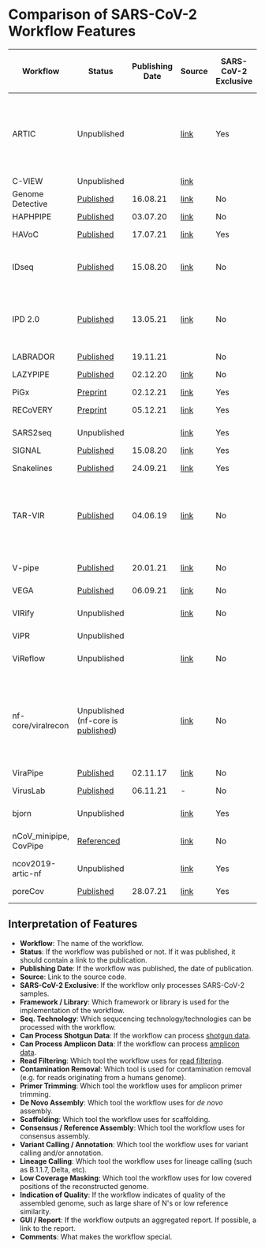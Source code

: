 # Comparison of SARS-CoV-2 Workflow Features

| Workflow               | Status                                                                                       | Publishing Date | Source                                                              | SARS-CoV-2 Exclusive | Framework / Library | Seq. Technology      | Can Process Shotgun Data | Can Process Amplicon Data | Read Filtering                     | Contamination Removal | Primer Trimming | De Novo Assembly                              | Scaffolding   | Consensus / Reference Assembly     | Variant Calling / Annotation                                                | Lineage Calling                                | Low Coverage Masking    | Indication of Quality | GUI / Report                                                                                                                                                                 | Comments                                                                                               |
| ---------------------- | -------------------------------------------------------------------------------------------- | --------------- | ------------------------------------------------------------------- | -------------------- | ------------------- | -------------------- | ------------------------ | ------------------------- | ---------------------------------- | --------------------- | --------------- | --------------------------------------------- | ------------- | ---------------------------------- | --------------------------------------------------------------------------- | ---------------------------------------------- | ----------------------- | --------------------- | ---------------------------------------------------------------------------------------------------------------------------------------------------------------------------- | ------------------------------------------------------------------------------------------------------ |
| ARTIC                  | Unpublished                                                                                  |                 | [link](https://github.com/artic-network/artic-ncov2019)             | Yes                  | Bash                | Nanopore             | No                       | Yes                       | Guppyplex                          | \-                    | Custom script   | \-                                            | \-            | bcftools consensus                 | medaka consensus, medaka snp, medaka variant, nanopolish variants, longshot | \-                                             | Custom script           |                       | \-                                                                                                                                                                           | State of the Art                                                                                       |
| C-VIEW                 | Unpublished                                                                                  |                 | [link](https://github.com/ucsd-ccbb/C-VIEW)                         |                      | AWS                 | Illumina             |                          |                           | samtools                           | samtools              | iVar            | \-                                            | \-            | Yes                                |                                                                             | Pangolin                                       |                         |                       |                                                                                                                                                                              |                                                                                                        |
| Genome Detective       | [Published](https://doi.org/10.1093/bioinformatics/bty695)                                   | 16.08.21        | [link](https://www.genomedetective.com/app/typingtool/cov/)         | No                   |                     | Illumina, Nanopore   | Yes                      | No                        | Trimmomatic                        | Yes                   | \-              | SPAdes, metaSPAdes                            | Yes           | Yes                                | \-                                                                          | Yes                                            |                         |                       | Webapp                                                                                                                                                                       |                                                                                                        |
| HAPHPIPE               | [Published](https://www.mdpi.com/1999-4915/12/7/758)                                         | 03.07.20        | [link](https://github.com/gwcbi/haphpipe)                           | No                   | Python              | Illumina             | Yes                      | No                        | Trimmomatic                        | \-                    | \-              | SPAdes                                        | MUMMER 3+     | Bowtie2                            | \-                                                                          | \-                                             | \-                      |                       |                                                                                                                                                                              |                                                                                                        |
| HAVoC                  | [Published](https://bmcbioinformatics.biomedcentral.com/articles/10.1186/s12859-021-04294-2) | 17.07.21        | [link](https://bitbucket.org/auto_cov_pipeline/havoc/src/master/)   | Yes                  | Shell               | Illumina             | Yes                      | No                        | fastp, Trimmomatic                 | \-                    | \-              | \-                                            | \-            | bcftools/samtools                  | LoFreq                                                                      | Pangolin                                       | BED-tools               | \-                    | \-                                                                                                                                                                           |                                                                                                        |
| IDseq                  | [Published](https://academic.oup.com/gigascience/article/9/10/giaa111/5918865)               | 15.08.20        | [link](https://czid.org/)                                           | No                   |                     | Illumina             | Yes                      | No                        | Trimmomatic, PriceSEQ, CD-HIT- DUP | +                     | \-              | SPAdes                                        | \-            | \-                                 | \-                                                                          | \-                                             | \-                      | \-                    | Yes                                                                                                                                                                          |                                                                                                        |
| IPD 2.0                | [Published](https://bmcbioinformatics.biomedcentral.com/articles/10.1186/s12859-021-04172-x) | 13.05.21        | [link](http://www.actrec.gov.in/pi-webpages/AmitDutt/IPD/IPD.html)  | No                   | Python              | Illumina, Nanopore   | Yes                      | No                        | fastp, PoreChop, NanoFilt          | +                     | \-              | Megahit                                       | \-            | \-                                 | VarScan2, LoFreq, freebayes, Medaka, SnpEff                                 | Euclidean Distance based with data from GISAID | \-                      | \-                    | Yes                                                                                                                                                                          |                                                                                                        |
| LABRADOR               | [Published](https://doi.org/10.3390/v13122541)                                               | 19.11.21        |                                                                     | No                   |                     |                      |                          |                           | Trimmomatic                        | BWA                   | \-              | Megahit                                       | \-            | \-                                 | \-                                                                          | \-                                             | \-                      | \-                    | Yes                                                                                                                                                                          |                                                                                                        |
| LAZYPIPE               | [Published](https://academic.oup.com/ve/article/6/2/veaa091/6017186)                         | 02.12.20        | [link](https://bitbucket.org/plyusnin/lazypipe/src/master/)         | No                   | Perl, R             | Illumina             | Yes                      | No                        | Trimmomatic, fastp                 | +                     | \-              | Megahit, Velvet, SPAdes                       | +             | \-                                 | \-                                                                          |                                                | \-                      | \-                    | Yes                                                                                                                                                                          | Environmental                                                                                          |
| PiGx                   | [Preprint](https://www.medrxiv.org/content/10.1101/2021.11.30.21266952v1)                    | 02.12.21        | [link](https://github.com/BIMSBbioinfo/pigx_sarscov2_ww)            | Yes                  | Snakemake           |                      |                          |                           | PRINSEQ                            | Yes                   |                 |                                               |               |                                    | LoFreq, VEP                                                                 | \-                                             | \-                      | \-                    | [Yes](https://bimsbstatic.mdc-berlin.de/akalin/AAkalin_pathogenomics/sarscov2_ww_reports/211104_pub_version/index.html)                                                      | Environmental                                                                                          |
| RECoVERY               | [Preprint](https://www.biorxiv.org/content/10.1101/2021.01.16.425365v2)                      | 05.12.21        | [link](https://aries.iss.it/)                                       | Yes                  | Galaxy              | Illumina, Nanopore   |                          |                           | Trimmomatic                        | Bowtie2               | \-              | \-                                            | \-            | iVar                               | iVar, SnpEff                                                                | \-                                             | \-                      | \-                    | \-                                                                                                                                                                           |                                                                                                        |
| SARS2seq               | Unpublished                                                                                  |                 | [link](https://github.com/RIVM-bioinformatics/SARS2seq)             | Yes                  | Snakemake           | Illumina, Nanopore   |                          | Yes                       | fastp                              | minimap2              | AmpliGone       | \-                                            | \-            | TrueConsense                       | TrueConsense                                                                | Pangolin, NextClade                            | TrueConsense            | \-                    | \-                                                                                                                                                                           |                                                                                                        |
| SIGNAL                 | [Published](https://pubmed.ncbi.nlm.nih.gov/32824272/)                                       | 15.08.20        | [link](https://github.com/jaleezyy/covid-19-signal)                 | Yes                  | Snakemake           | Illumina             |                          | Yes                       | trim-galore                        | Custom script         | iVar            | \-                                            | \-            | iVar                               | iVar, breseq                                                                | \-                                             | \-                      | \-                    | Yes                                                                                                                                                                          |                                                                                                        |
| Snakelines             | [Published](http://ceur-ws.org/Vol-2962/paper15.pdf)                                         | 24.09.21        | [link](https://github.com/jbudis/snakelines)                        | Yes                  | Snakemake           | Illumina, (Nanopore) | No                       | Yes                       | cutadapt                           | Bowtie2               | cutadapt        | \-                                            | \-            | bcftools                           | BCFtools, GATK                                                              | Pangolin                                       | Yes, 3 bp               |                       | Yes                                                                                                                                                                          |                                                                                                        |
| TAR-VIR                | [Published](https://bmcbioinformatics.biomedcentral.com/articles/10.1186/s12859-019-2878-2)  | 04.06.19        | [link](https://github.com/chjiao/TAR-VIR)                           | No                   | C++, Python         | Illumina             | No                       | Yes                       | \-                                 | \-                    | \-              | PEHaplo                                       | \-            | \-                                 | \-                                                                          | \-                                             | \-                      | \-                    | \-                                                                                                                                                                           | assembly with partial or not complete reference genomes, full haplotype reconstruction                 |
| V-pipe                 | [Published](https://doi.org/10.1093/bioinformatics/btab015)                                  | 20.01.21        | [link](https://github.com/cbg-ethz/V-pipe)                          | No                   | Snakemake           | Illumina             | Yes                      | Yes                       | PRINSEQ                            | \-                    | \-              | Vicuna, SAVAGE                                | \-            | samtools, bcftools, ConsensusFixer | ShoRAH 2, LoFreq                                                            | \-                                             | bcftools consensus      | \-                    | Yes                                                                                                                                                                          | for any virus, full haplotype reconstruction                                                           |
| VEGA                   | [Published](https://peerj.com/articles/12129/)                                               | 06.09.21        | [link](https://github.com/pauloluniyi/VGEA)                         | No                   | Snakemake           |                      |                          |                           | fastp                              | BWA                   | \-              | IVA                                           | shiver/SeqKit | \-                                 | \-                                                                          | \-                                             | \-                      | \-                    | MultiQC                                                                                                                                                                      |                                                                                                        |
| VIRify                 | Unpublished                                                                                  |                 | [link](https://github.com/EBI-Metagenomics/emg-viral-pipeline)      | No                   | Nextflow, CWL       |                      | No                       | No                        | TrimGalore                         | TrimGalore            | TrimGalore      | rnaSPAdes, MEGAHIT, metaSPAdes                | \-            | \-                                 | \-                                                                          | \-                                             | \-                      | \-                    |                                                                                                                                                                              |                                                                                                        |
| ViPR                   | Unpublished                                                                                  |                 |                                                                     |                      |                     |                      |                          |                           |                                    |                       |                 |                                               |               |                                    |                                                                             |                                                |                         |                       |                                                                                                                                                                              |                                                                                                        |
| ViReflow               | Unpublished                                                                                  |                 | [link](https://github.com/niemasd/ViReflow)                         | No                   | AWS, Reflow         | Illumina             | Yes                      | Yes                       | fastp, PRINSEQ                     | \-                    | iVar, pTrimmer  | coronaSPAdes, metaviralSPAdes, rnaviralSpades | \-            | bcftools consensus                 | FreeBayes, iVar Variants, LoFreq                                            | Pangolin                                       | Yes                     | \-                    | \-                                                                                                                                                                           |                                                                                                        |
| nf-core/viralrecon     | Unpublished (nf-core is [published](https://www.nature.com/articles/s41587-020-0439-x))      |                 | [link](https://github.com/nf-core/viralrecon)                       | No                   | Nextflow            | Illumina, Nanopore   | Yes                      | Yes                       | fastp, artic guppyplex             | Kraken2               | iVar, Cutadapt            | SPAdes (all relevant modes), Unicycler, minia | ABACAS            | iVar, bcftools, artic minion       | iVar, BCFTools, artic minion, SnpEff, SnpSift                               | Pangolin, nextstrain                           | samtools, custom script | Yes                   | [MultiQC](https://nf-core-awsmegatests.s3-eu-west-1.amazonaws.com/viralrecon/results-97bebf8fe12e0e802d4468e133f3a2277ceb843c/platform_illumina/multiqc/multiqc_report.html) | Flexible, portable and community driven pipeline tested on various infrastructures including the Cloud |
| ViraPipe               | [Published](https://academic.oup.com/bioinformatics/article/34/6/928/4587582)                | 02.11.17        | [link](https://github.com/NGSeq/ViraPipe)                           | No                   | Spark               |                      |                          |                           | \-                                 | \-                    | \-              | Megahit                                       | \-            | \-                                 | \-                                                                          | \-                                             | \-                      | \-                    | \-                                                                                                                                                                           |                                                                                                        |
| VirusLab               | [Published](https://www.mdpi.com/2673-6284/10/4/27/htm)                                      | 06.11.21        | \-                                                                  | No                   |                     | Illumina, Nanopore   |                          |                           |                                    |                       |                 | \-                                            | \-            | ARTIC/Galaxy                       | SnpEff                                                                      | Pangolin                                       | \-                      | \-                    | Webapp                                                                                                                                                                       |                                                                                                        |
| bjorn                  | Unpublished                                                                                  |                 | [link](https://github.com/andersen-lab/bjorn)                       | Yes                  | Snakemake, Bash     |                      | No                       | No                        | \-                                 | \-                    | \-              | \-                                            | \-            | \-                                 | \-                                                                          | \-                                             | \-                      | \-                    | \-                                                                                                                                                                           |                                                                                                        |
| nCoV_minipipe, CovPipe | [Referenced](https://www.preprints.org/manuscript/202005.0376/v1)                            |                 | [link](https://gitlab.com/RKIBioinformaticsPipelines/ncov_minipipe) | No                   | Snakemake           | Illumina, (Nanopore) | Yes                      | Yes                       | fastp                              | Kraken2               | bamClipper      | \-                                            | \-            | bcftools consensus                 | freebayes, bcftools, SNPeff                                                 | Pangolin                                       | Yes                     | Yes                   | Yes                                                                                                                                                                          |                                                                                                        |
| ncov2019-artic-nf      | Unpublished                                                                                  |                 | [link](https://github.com/connor-lab/ncov2019-artic-nf)             | Yes                  | Nextflow            | Illumina, Nanopore   | Yes                      | Yes                       | Nanopolish                         | \-                    | iVar            | \-                                            | \-            | iVar                               | iVar                                                                        | \-                                             | Yes                     | Yes                   | \-                                                                                                                                                                           |                                                                                                        |
| poreCov                | [Published](https://www.frontiersin.org/articles/10.3389/fgene.2021.711437/full)             | 28.07.21        | [link](https://github.com/replikation/poreCov)                      | Yes                  | Nextflow            | Nanopore             | No                       | Yes                       | NanoPlot, pycoQC                   | Yes                   | ARTIC           | \-                                            | \-            | ARTIC                              | nextstrain                                                                  | Pangolin, nextstrain                           | ARTIC(< 20)             | ARTIC                 | [Yes](https://htmlpreview.github.io/?https://github.com/replikation/poreCov/blob/master/data/figures/index.html)                                                             |                                                                                                        |

## Interpretation of Features

- **Workflow**: The name of the workflow.
- **Status**: If the workflow was published or not. If it was published, it should contain a link to the publication.
- **Publishing Date**: If the workflow was published, the date of publication.
- **Source**: Link to the source code.
- **SARS-CoV-2 Exclusive**: If the workflow only processes SARS-CoV-2 samples.
- **Framework / Library**: Which framework or library is used for the implementation of the workflow.
- **Seq. Technology**: Which sequcencing technology/technologies can be processed with the workflow.
- **Can Process Shotgun Data**: If the workflow can process [shotgun data](https://en.wikipedia.org/wiki/Shotgun_sequencing).
- **Can Process Amplicon Data**: If the workflow can process [amplicon data](https://en.wikipedia.org/wiki/Amplicon#Technology).
- **Read Filtering**: Which tool the workflow uses for [read filtering](https://compgenomr.github.io/book/filtering-and-trimming-reads.html).
- **Contamination Removal**: Which tool is used for contamination removal (e.g. for reads originating from a humans genome).
- **Primer Trimming**: Which tool the workflow uses for amplicon primer trimming.
- **De Novo Assembly**: Which tool the workflow uses for _de novo_ assembly.
- **Scaffolding**: Which tool the workflow uses for scaffolding.
- **Consensus / Reference Assembly**: Which tool the workflow uses for consensus assembly.
- **Variant Calling / Annotation**: Which tool the workflow uses for variant calling and/or annotation.
- **Lineage Calling**: Which tool the workflow uses for lineage calling (such as B.1.1.7, Delta, etc).
- **Low Coverage Masking**: Which tool the workflow uses for low covered positions of the reconstructed genome.
- **Indication of Quality**: If the workflow indicates of quality of the assembled genome, such as large share of N's or low reference similarity.
- **GUI / Report**: If the workflow outputs an aggregated report. If possible, a link to the report.
- **Comments**: What makes the workflow special.

